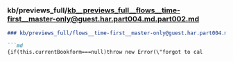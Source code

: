 ### kb/previews_full/kb__previews_full__flows__time-first__master-only@guest.har.part004.md.part002.md

```md
### kb/previews_full/flows__time-first__master-only@guest.har.part004.md (part 002)

```md
{if(this.currentBookform===null)throw new Error(\"forgot to cal
```

```

```
